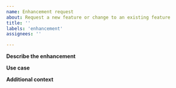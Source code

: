 ```yaml
---
name: Enhancement request
about: Request a new feature or change to an existing feature
title: ''
labels: 'enhancement'
assignees: ''

---
```


**Describe the enhancement**  
<!-- A clear and concise description of what you would like added or changed. -->

**Use case**  
<!-- Tell us how you or others will use this new feature or change to an existing feature. --> 

**Additional context**
<!-- Add any other context about the enhancement here. --> 